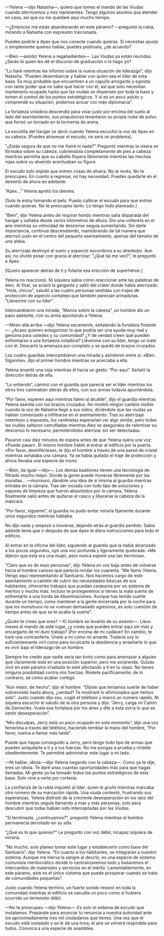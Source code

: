 
—Yelena —dijo Natasha—, quiero que tomes el mando de las Viudas cuando aterricemos y nos representes. Tengo algunos asuntos que atender en casa, así que no me quedaré aquí mucho tiempo.

—¿Entonces me estás abandonando en este páramo? —preguntó la rubia, mirando a Natasha con expresión traicionada.

Puedes pedirle a Apex que nos conecte cuando quieras. Si necesitas ayuda o simplemente quieres hablar, puedes pedírsela, ¿de acuerdo?

—Bien —asintió Yelena a regañadientes—. Las Viudas ya están reunidas. ¿Serás tú quien les dé el discurso de graduación o lo hago yo?

“Lo haré mientras les informo sobre la nueva situación de liderazgo”, dijo Natasha. “Pueden desembarcar y hablar con quien sea el líder de esta base. Es muy probable que encuentren a un capullo arrogante y egoísta con tanto poder que no sabe qué hacer con él, así que solo necesitan mantenerlo ocupado hasta que las viudas se dispersen por toda la base y tomen el control de los puntos estratégicos. Y si es un poco astuto y comprende su situación, podemos actuar con más diplomacia”.

La fortaleza voladora descendió para volar justo por encima del suelo al lado del asentamiento, sus propulsores levantaron su propia nube de polvo que formó un tornado en la tormenta de arena.

La escotilla del hangar se abrió cuando Yelena escuchó la voz de Apex en su cabeza: [Puedes atravesar el escudo, no será un problema].

"¿Estás segura de que no me freiré ni nada?" Preguntó mientras la visera se formaba sobre su cabeza, cubriéndola completamente de pies a cabeza mientras permitía que su cabello fluyera libremente mientras las mechas rojas sobre su atuendo acentuaban su figura.

El escudo solo impide que entren cosas de afuera. No al revés. No te preocupes. En cuanto a regresar, no hay necesidad. Puedes quedarte en el desierto de ahora en adelante.

“Apex…” Yelena apretó los dientes.

[Solo te estoy tomando el pelo. Puedo calibrar el escudo para que entres cuando quieras. No te preocupes tanto. Lo tengo todo planeado.]

"Bien", dijo Yelena antes de respirar hondo mientras salía disparada del hangar y saltaba desde varios kilómetros de altura. Dio una voltereta en el aire mientras su velocidad de descenso seguía aumentando. Sin darle importancia, continuó descendiendo, maniobrando de tal manera que aterrizó justo en el centro del pequeño asentamiento, apenas del tamaño de una aldea.

Su aterrizaje destruyó el suelo y esparció escombros a su alrededor. Aun así, no olvidó posar con gracia al aterrizar: "¿Qué tal me veo?", le preguntó a Apex.

[Quiero aparecer detrás de ti y follarte esa erección de superhéroe.]

Yelena no reaccionó. Ni siquiera sabía cómo reaccionar ante las palabras de Alex. Al final, se aclaró la garganta y saltó del cráter donde había aterrizado. "Hola, chicos", saludó a las cuatro personas vestidas con trajes de protección de aspecto complejo que también parecían armaduras. "Llévenme con su líder".

Intercambiaron una mirada, “Manos sobre la cabeza”, un hombre dio un paso adelante, con su arma apuntando a Yelena.

—Miren allá arriba —dijo Yelena secamente, señalando la fortaleza flotante—. ¿Acaso quieren antagonizar lo que podría ser una ayuda muy real y genuina para ustedes y su comunidad? ¿Y de verdad creen que pueden enfrentarse a una fortaleza voladora? Llévenme con su líder, tengo un trato con él. Descartó la amenaza por completo y se quedó de brazos cruzados.

Los cuatro guardias intercambiaron una mirada y asintieron entre sí. «Bien. Síganme», dijo el primer hombre mientras se acercaba a ella.

Yelena levantó una ceja mientras él hacía un gesto: “Por aquí”. Señaló la dirección detrás de ella.

“Lo entiendo”, caminó con el guardia que parecía ser el líder mientras los otros tres caminaban detrás de ellos, con sus armas todavía apuntándola.

"Por favor, esperen aquí mientras llamo al alcalde", dijo el guardia mientras Yelena asentía con los brazos cruzados. No mostró ningún cambio visible cuando la voz de Natasha llegó a sus oídos, diciéndole que las viudas ya habían comenzado a infiltrarse en el asentamiento. Tras su aterrizaje ostentoso y expuesto, los centinelas esperarían ver algo similar, pero todas las viudas saltaron camufladas mientras Alex se aseguraba de ralentizar su descenso lo necesario, permitiéndoles aterrizar sin ser detectadas.

Pasaron casi diez minutos de espera antes de que Yelena oyera una voz: «Puede pasar». El mismo hombre habló al entrar al edificio por la puerta. «Por favor, desinféctese», le dijo el hombre a través de una pared de cristal mientras señalaba una cámara. Ya se había quitado el traje de protección y ahora llevaba una especie de mono.

—Bien, da igual —dijo—. Los demás bastiones tienen una tecnología de filtrado mucho mejor. Donde la gente puede moverse libremente por las murallas... —murmuró, dándole una idea de sí misma al guardia mientras entraba en la cámara. Tras ser rociada con todo tipo de soluciones y vapores de limpieza que fueron absorbidos por la cámara, Yelena finalmente salió antes de quitarse el casco y liberarse la cabeza de la máscara.

“Por favor, sígueme”, el guardia no pudo evitar mirarla fijamente durante unos segundos mientras hablaba.

No dijo nada y empezó a moverse, dejando atrás al guardia perdido. Sabía adónde tenía que ir después de que Apex le diera instrucciones para todo el edificio.

Al entrar en la oficina del líder, siguiendo al guardia que la había alcanzado a los pocos segundos, oyó una voz profunda y ligeramente quebrada: «Me dijeron que esta era una mujer, pero nunca esperé una tan hermosa».

“Claro que es de esas personas”, dijo Yelena en voz baja antes de volverse hacia el hombre canoso que parecía rondar los cuarenta. “Me llamo Yelena. Vengo aquí representando al Santuario. Nos hacemos cargo de este asentamiento a cambio de cubrir las necesidades básicas de sus habitantes, ofrecerles trabajos que puedan canjearse por un sistema de méritos y mucho más. Incluso te protegeremos si tienes la mala suerte de enfrentarte a una horda de Abominaciones. Aunque has tenido suerte durante un tiempo, como mantener a la gente encerrada por la noche para que los monstruos no se vuelvan demasiado agresivos, es solo cuestión de tiempo antes de que se te acabe la suerte”.

¿Quién te crees que eres? —El hombre se levantó de su asiento—. Llevo meses al mando de este lugar, ¿y crees que puedes entrar aquí sin más y encargarte de mi duro trabajo? ¡Por encima de mi cadáver! En cambio, te haré una contraoferta. Únete a mí como mi amante. Todavía soy lo suficientemente viril como para inculcarte la obediencia y enseñarte lo que es vivir bajo el liderazgo de un hombre.

Siempre he creído que nadie sería tan tonto como para amenazar a alguien que claramente está en una posición superior, pero me sorprende. Quizás vivir en este páramo irradiado te esté afectando a ti en tu vejez. No tienes ninguna posibilidad contra mis fuerzas. Ríndete pacíficamente; de ​​lo contrario, sé cómo acabar contigo.

“Aún mejor, de hecho”, dijo el hombre. “Dijiste que teníamos suerte de haber sobrevivido hasta ahora, ¿verdad? Te mostraré lo afortunados que hemos sido”. Justo cuando dijo eso, cogió el teléfono y marcó un número rápido. Ni siquiera escuchó el saludo de la otra persona y dijo: “Jerry, carga mi Cañón de Damocles. Vuela esa fortaleza por los aires y dile a esta zorra lo que es sentir desesperación”.

“Mis disculpas, Jerry está un poco ocupado en este momento”, dijo una voz femenina a través del teléfono, haciendo temblar la mano del hombre, “Por favor, vuelva a llamar más tarde”.

Puede que hayas conseguido a Jerry, pero tengo todo tipo de armas que pueden aniquilarte a ti y a tus fuerzas. No me pongas a prueba y ríndete obedientemente. Te permitiré administrar este lugar a mi lado.

—Ni hablar, idiota —dijo Yelena negando con la cabeza—. Como ya te dije, eres un idiota. Te daré unas cuantas oportunidades más para que hagas llamadas. Mi gente ya ha tomado todos los puntos estratégicos de esta base. Solo vine a verte por cortesía.

La confianza de la rubia inquietó al líder, quien le gruñó mientras marcaba otro número de su marcación rápida. Una viuda contestó, frustrando sus esperanzas. Yelena disfrutó de la creciente desesperación en los ojos del hombre mientras seguía llamando a más y más personas, solo para descubrir que todas habían sido interceptadas por las Viudas.

"Si terminaste, ¿continuamos?", preguntó Yelena mientras el hombre permanecía derrotado en su silla.

“¿Qué es lo que quieres?” Le preguntó con voz débil, incapaz siquiera de mirarla.

“No mucho, solo planeo tomar este lugar y establecerlo como base del Santuario”, dijo Yelena. “En cuanto a los habitantes, se integrarán a nuestro sistema. Aunque me hierva la sangre al decirlo, es una especie de sistema comunista meritocrático donde lo centralizaremos todo y basaremos el intercambio de materiales y servicios en el mérito. Lamentablemente, en este páramo, este es el único sistema que puede prosperar cuando se trata de comunidades pequeñas”.

Justo cuando Yelena terminó, un fuerte sonido resonó en toda la comunidad mientras el edificio se sacudía un poco como si hubiera ocurrido un terremoto débil.

—No te preocupes —dijo Yelena—. Es solo el sistema de escudo que instalamos. Prepárate para anunciar tu renuncia a nuestra autoridad ante los aproximadamente tres mil ciudadanos que tienes. Una vez que el escudo esté instalado y se le dé una hora, el aire se volverá respirable para todos. Convoca a una especie de asamblea.